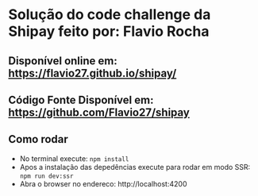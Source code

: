 # Solução do code challenge da Shipay feito por: Flavio Rocha
## Disponível online em: https://flavio27.github.io/shipay/
## Código Fonte Disponível em: https://github.com/Flavio27/shipay

## Como rodar
* No terminal execute: `npm install`
* Apos a instalação das depedências execute para rodar em modo SSR: `npm run dev:ssr`
* Abra o browser no endereco: http://localhost:4200